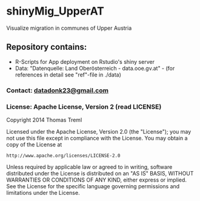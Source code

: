 shinyMig_UpperAT
===================

Visualize migration in communes of Upper Austria

## Repository contains:
* R-Scripts for App deployment on Rstudio's shiny server
* Data: "Datenquelle: Land Oberösterreich - data.ooe.gv.at" - (for references in detail see "ref"-file in ./data)

### Contact: datadonk23@gmail.com

### License: Apache License, Version 2 (read LICENSE)
Copyright 2014 Thomas Treml

Licensed under the Apache License, Version 2.0 (the "License");
you may not use this file except in compliance with the License.
You may obtain a copy of the License at

    http://www.apache.org/licenses/LICENSE-2.0

Unless required by applicable law or agreed to in writing, software
distributed under the License is distributed on an "AS IS" BASIS,
WITHOUT WARRANTIES OR CONDITIONS OF ANY KIND, either express or implied.
See the License for the specific language governing permissions and
limitations under the License.
